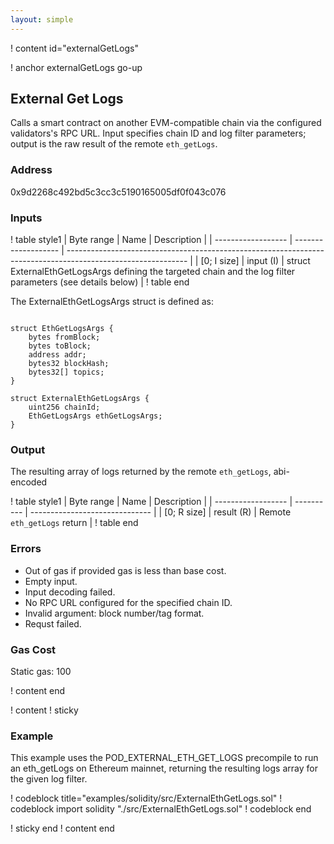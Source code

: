 ```yaml
---
layout: simple
---
```


! content id="externalGetLogs"

! anchor externalGetLogs go-up
## External Get Logs 

Calls a smart contract on another EVM-compatible chain via the configured validators's RPC URL. Input specifies chain ID and log filter parameters; output is the raw result of the remote `eth_getLogs`.

### Address

0x9d2268c492bd5c3cc3c5190165005df0f043c076

### Inputs

! table style1
| Byte range         | Name                | Description                                                                                                  |
| ------------------ | ------------------- | ------------------------------------------------------------------------------------------------------------ |
| [0; I size]        | input (I)           | struct ExternalEthGetLogsArgs defining the targeted chain and the log filter parameters (see details below)  |
! table end

The ExternalEthGetLogsArgs struct is defined as:
```solidity

struct EthGetLogsArgs {
    bytes fromBlock;
    bytes toBlock;
    address addr;
    bytes32 blockHash;
    bytes32[] topics;
}

struct ExternalEthGetLogsArgs {
    uint256 chainId;
    EthGetLogsArgs ethGetLogsArgs;
}
```

### Output

The resulting array of logs returned by the remote `eth_getLogs`, abi-encoded

! table style1
| Byte range         | Name       | Description                    |
| ------------------ | ---------- | ------------------------------ |
| [0; R size]        | result (R) | Remote `eth_getLogs` return    |
! table end

### Errors

- Out of gas if provided gas is less than base cost.
- Empty input.
- Input decoding failed.
- No RPC URL configured for the specified chain ID.
- Invalid argument: block number/tag format.
- Requst failed.

### Gas Cost

Static gas: 100

! content end


! content
! sticky

### Example

This example uses the POD_EXTERNAL_ETH_GET_LOGS precompile to run an eth_getLogs on Ethereum mainnet, returning the resulting logs array for the given log filter. 

! codeblock title="examples/solidity/src/ExternalEthGetLogs.sol"
! codeblock import solidity "./src/ExternalEthGetLogs.sol"
! codeblock end

! sticky end
! content end